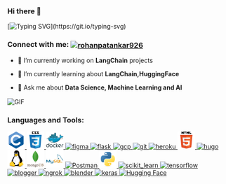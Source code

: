 ### Hi there 👋
[![Typing SVG](https://readme-typing-svg.demolab.com/?lines=This+is+Jims+Chacko.)](https://git.io/typing-svg)
<!DOCTYPE html>
<html lang="en">
<head>
    <meta charset="UTF-8">
    <meta http-equiv="X-UA-Compatible" content="IE=edge">
    <meta name="viewport" content="width=device-width, initial-scale=1.0">
<body>
<h3 align="left">Connect with me: <a href="https://linkedin.com/in/jims-chacko" target="blank"><img align="center" src="https://raw.githubusercontent.com/rahuldkjain/github-profile-readme-generator/master/src/images/icons/Social/linked-in-alt.svg" alt="rohanpatankar926" height="30" width="40" /></a> </h3>
<p align="left">

</p>
    
- 🔭 I’m currently working on **LangChain** projects

- 🌱 I’m currently learning about **LangChain,HuggingFace** <!-- 👨‍💻 Look at my portfolio [https://rohanpatankar.netlify.app](https://rohanpatankar.netlify.app) -->

- 💬 Ask me about **Data Science, Machine Learning and AI** <!-- 📄 Know about my experiences [https://drive.google.com/file/d/1xlfDxs_-gmvO3Tg3OcMm3nC46A6yY3YO/view?usp=sharing]) -->
<img class="align" align="center" alt="GIF" src="https://github.com/abhisheknaiidu/abhisheknaiidu/blob/master/code.gif?raw=true" width="500" height="320" />

<h3 align="left">Languages and Tools:</h3>
<p align="left"> <a href="https://www.cprogramming.com/" target="_blank" rel="noreferrer"> <img src="https://raw.githubusercontent.com/devicons/devicon/master/icons/c/c-original.svg" alt="c" width="40" height="40"/> </a>  <a href="https://www.w3schools.com/css/" target="_blank" rel="noreferrer"> <img src="https://raw.githubusercontent.com/devicons/devicon/master/icons/css3/css3-original-wordmark.svg" alt="css3" width="40" height="40"/> </a>  <a href="https://www.docker.com/" target="_blank" rel="noreferrer"> <img src="https://raw.githubusercontent.com/devicons/devicon/master/icons/docker/docker-original-wordmark.svg" alt="docker" width="40" height="40"/> </a> <a href="https://www.figma.com/" target="_blank" rel="noreferrer"> <img src="https://www.vectorlogo.zone/logos/figma/figma-icon.svg" alt="figma" width="40" height="40"/> </a> <a href="https://flask.palletsprojects.com/" target="_blank" rel="noreferrer"> <img src="https://www.vectorlogo.zone/logos/pocoo_flask/pocoo_flask-icon.svg" alt="flask" width="40" height="40"/> </a>  <a href="https://cloud.google.com" target="_blank" rel="noreferrer"> <img src="https://www.vectorlogo.zone/logos/google_cloud/google_cloud-icon.svg" alt="gcp" width="40" height="40"/> </a> <a href="https://git-scm.com/" target="_blank" rel="noreferrer"> <img src="https://www.vectorlogo.zone/logos/git-scm/git-scm-icon.svg" alt="git" width="40" height="40"/> </a> <a href="https://heroku.com" target="_blank" rel="noreferrer"> <img src="https://www.vectorlogo.zone/logos/heroku/heroku-icon.svg" alt="heroku" width="40" height="40"/> </a>  <a href="https://www.w3.org/html/" target="_blank" rel="noreferrer"> <img src="https://raw.githubusercontent.com/devicons/devicon/master/icons/html5/html5-original-wordmark.svg" alt="html5" width="40" height="40"/> </a> <a href="https://gohugo.io/" target="_blank" rel="noreferrer"> <img src="https://api.iconify.design/logos-hugo.svg" alt="hugo" width="40" height="40"/> </a> <a href="https://www.linux.org/" target="_blank" rel="noreferrer"> <img src="https://raw.githubusercontent.com/devicons/devicon/master/icons/linux/linux-original.svg" alt="linux" width="40" height="40"/> </a> <a href="https://www.mongodb.com/" target="_blank" rel="noreferrer"> <img src="https://raw.githubusercontent.com/devicons/devicon/master/icons/mongodb/mongodb-original-wordmark.svg" alt="mongodb" width="40" height="40"/> </a> <a href="https://www.mysql.com/" target="_blank" rel="noreferrer"> <img src="https://raw.githubusercontent.com/devicons/devicon/master/icons/mysql/mysql-original-wordmark.svg" alt="mysql" width="40" height="40"/> </a>  <a href="https://postman.com" target="_blank" rel="noreferrer"> <img src="https://uxwing.com/wp-content/themes/uxwing/download/brands-and-social-media/postman-icon.png" alt="Postman" width="40" height="40"/> </a> <a href="https://www.python.org" target="_blank" rel="noreferrer"> <img src="https://raw.githubusercontent.com/devicons/devicon/master/icons/python/python-original.svg" alt="python" width="40" height="40"/> </a> <a href="https://scikit-learn.org/" target="_blank" rel="noreferrer"> <img src="https://upload.wikimedia.org/wikipedia/commons/0/05/Scikit_learn_logo_small.svg" alt="scikit_learn" width="40" height="40"/> </a> <a href="https://www.tensorflow.org" target="_blank" rel="noreferrer"> <img src="https://www.vectorlogo.zone/logos/tensorflow/tensorflow-icon.svg" alt="tensorflow" width="40" height="40"/> </a> <a href="https://blogger.com" target="_blank" rel="noreferrer"> <img src="https://www.blogger.com/img/logo_blogger_40px.png" alt="blogger" width="40" height="40"/> </a> <a href="https://ngrok.com" target="_blank" rel="noreferrer"> <img src="https://pbs.twimg.com/profile_images/1630971440399777800/7cIi6XQH_400x400.png" alt="ngrok" width="40" height="40"/> </a> 
<a href="https://www.blender.org/" target="_blank" rel="noreferrer"> <img src="https://pbs.twimg.com/profile_images/1036953347943743488/1dbRCWDq_400x400.jpg" alt="blender" width="40" height="40"/> </a> <a href="https://keras.io" target="_blank" rel="noreferrer"> <img src="https://encrypted-tbn0.gstatic.com/images?q=tbn:ANd9GcSAoM_YCMzyWeOVSf1dQvm_zE086btRzWS7gXOTVivHvg&s" alt="keras" width="40" height="40"/> </a>  <a href="https://huggingface.co" target="_blank" rel="noreferrer"> <img src="https://huggingface.co/front/assets/huggingface_logo-noborder.svg" alt="Hugging Face" width="40" height="40"/> </a> 



</p>

</body>
</html>
